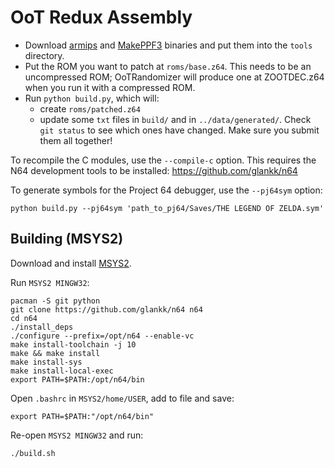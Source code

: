 # OoT Redux Assembly

- Download [armips](https://github.com/Kingcom/armips/releases/latest) and [MakePPF3](https://www.romhacking.net/utilities/353/) binaries and put them into the `tools` directory.
- Put the ROM you want to patch at `roms/base.z64`. This needs to be an uncompressed ROM; OoTRandomizer will produce one at ZOOTDEC.z64 when you run it with a compressed ROM.
- Run `python build.py`, which will:
  - create `roms/patched.z64`
  - update some `txt` files in `build/` and in `../data/generated/`. Check `git status` to see which ones have changed. Make sure you submit them all together!

To recompile the C modules, use the `--compile-c` option. This requires the N64 development tools to be installed: <https://github.com/glankk/n64>

To generate symbols for the Project 64 debugger, use the `--pj64sym` option:

```
python build.py --pj64sym 'path_to_pj64/Saves/THE LEGEND OF ZELDA.sym'
```

## Building (MSYS2)

Download and install [MSYS2](https://www.msys2.org/). 

Run `MSYS2 MINGW32`:

```
pacman -S git python
git clone https://github.com/glankk/n64 n64
cd n64
./install_deps
./configure --prefix=/opt/n64 --enable-vc
make install-toolchain -j 10
make && make install
make install-sys
make install-local-exec
export PATH=$PATH:/opt/n64/bin
```

Open `.bashrc` in `MSYS2/home/USER`, add to file and save:

```
export PATH=$PATH:"/opt/n64/bin"
```

Re-open `MSYS2 MINGW32` and run:

```
./build.sh
```

